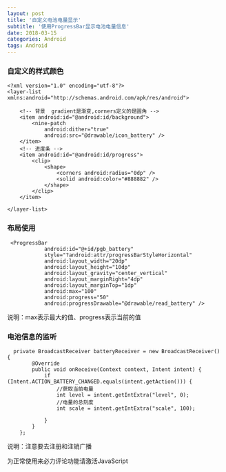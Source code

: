 ```yaml
---
layout: post
title: '自定义电池电量显示'
subtitle: '使用ProgressBar显示电池电量信息'
date: 2018-03-15
categories: Android
tags: Android
---
```

### 自定义的样式颜色
```android
<?xml version="1.0" encoding="utf-8"?>
<layer-list xmlns:android="http://schemas.android.com/apk/res/android">

    <!-- 背景  gradient是渐变,corners定义的是圆角 -->
    <item android:id="@android:id/background">
        <nine-patch
            android:dither="true"
            android:src="@drawable/icon_battery" />
    </item>
    <!-- 进度条 -->
    <item android:id="@android:id/progress">
        <clip>
            <shape>
                <corners android:radius="0dp" />
                <solid android:color="#888882" />
            </shape>
        </clip>
    </item>

</layer-list>
```

### 布局使用
```android
 <ProgressBar
            android:id="@+id/pgb_battery"
            style="?android:attr/progressBarStyleHorizontal"
            android:layout_width="20dp"
            android:layout_height="10dp"
            android:layout_gravity="center_vertical"
            android:layout_marginRight="4dp"
            android:layout_marginTop="1dp"
            android:max="100"
            android:progress="50"
            android:progressDrawable="@drawable/read_battery" />
```
说明：max表示最大的值、progress表示当前的值
### 电池信息的监听
```android
  private BroadcastReceiver batteryReceiver = new BroadcastReceiver() {
        @Override
        public void onReceive(Context context, Intent intent) {
            if (Intent.ACTION_BATTERY_CHANGED.equals(intent.getAction())) {
                //获取当前电量
                int level = intent.getIntExtra("level", 0);
                //电量的总刻度
                int scale = intent.getIntExtra("scale", 100);

            }
        }
    };
```
说明：注意要去注册和注销广播


<!-- 来必力City版安装代码 -->
<div id="lv-container" data-id="city" data-uid="MTAyMC8zMjU2Ny85MTI4">
<script type="text/javascript">
   (function(d, s) {
   var j, e = d.getElementsByTagName(s)[0];

   if (typeof LivereTower === 'function') { return; }

   j = d.createElement(s);
   j.src = 'https://cdn-city.livere.com/js/embed.dist.js';
   j.async = true;

   e.parentNode.insertBefore(j, e);
   })(document, 'script');
</script>
<noscript> 为正常使用来必力评论功能请激活JavaScript</noscript>
</div>
<!-- City版安装代码已完成 -->